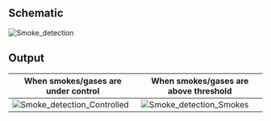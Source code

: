 ## Schematic
![Smoke_detection](https://user-images.githubusercontent.com/98891749/157283466-dd28cf33-069d-48fd-9506-84956e37ac95.png)

## Output
 When smokes/gases are under control | When smokes/gases are above threshold
 --- | ---
![Smoke_detection_Controlled](https://user-images.githubusercontent.com/98891749/156936025-554974e5-6ba7-41e2-994f-b9a3d60152b9.png) | ![Smoke_detection_Smokes](https://user-images.githubusercontent.com/98891749/156936042-2ac7da5a-e751-428e-b191-aeb5c6a9af4c.png)
 
